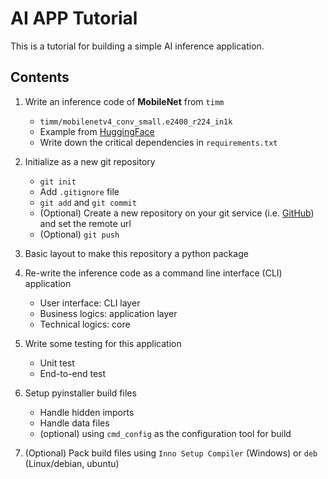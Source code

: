 # AI APP Tutorial

This is a tutorial for building a simple AI inference application.

## Contents

1. Write an inference code of **MobileNet** from `timm`
    - `timm/mobilenetv4_conv_small.e2400_r224_in1k`
    - Example from [HuggingFace](https://huggingface.co/timm/mobilenetv4_conv_small.e2400_r224_in1k)
    - Write down the critical dependencies in `requirements.txt`

2. Initialize as a new git repository
    - `git init`
    - Add `.gitignore` file
    - `git add` and `git commit`
    - (Optional) Create a new repository on your git service (i.e. [GitHub](https://github.com)) and set the remote url
    - (Optional) `git push`

3. Basic layout to make this repository a python package
4. Re-write the inference code as a command line interface (CLI) application
    - User interface: CLI layer
    - Business logics: application layer
    - Technical logics: core

5. Write some testing for this application
    - Unit test
    - End-to-end test

6. Setup pyinstaller build files
    - Handle hidden imports
    - Handle data files
    - (optional) using `cmd_config` as the configuration tool for build

7. (Optional) Pack build files using `Inno Setup Compiler` (Windows) or `deb` (Linux/debian, ubuntu)
